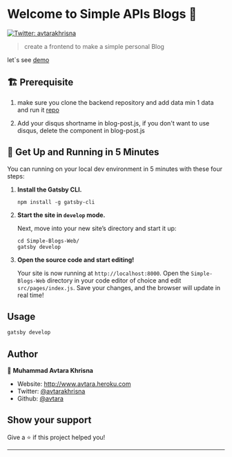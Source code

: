 # Welcome to Simple APIs Blogs 👋
[![Twitter: avtarakhrisna](https://img.shields.io/twitter/follow/avtarakhrisna.svg?style=social)](https://twitter.com/avtarakhrisna)

> create a frontend to make a simple personal Blog

let`s see [demo](http://avtara.heroku.com)


## 🏗 Prerequisite
1. make sure you clone the backend repository and add data min 1 data and run it [repo](https://github.com/avtara/Simple-Blog-APIs)

2. Add your disqus shortname in blog-post.js, if you don't want to use disqus, delete the component in blog-post.js

## 🚀 Get Up and Running in 5 Minutes

You can running on your local dev environment in 5 minutes with these four steps:

1. **Install the Gatsby CLI.**

   ```shell
   npm install -g gatsby-cli

   ```

2. **Start the site in `develop` mode.**

   Next, move into your new site’s directory and start it up:

   ```shell
   cd Simple-Blogs-Web/
   gatsby develop
   ```

4. **Open the source code and start editing!**

   Your site is now running at `http://localhost:8000`. Open the `Simple-Blogs-Web` directory in your code editor of choice and edit `src/pages/index.js`. Save your changes, and the browser will update in real time!

## Usage

```sh
gatsby develop
```

## Author

👤 **Muhammad Avtara Khrisna**

* Website: http://www.avtara.heroku.com
* Twitter: [@avtarakhrisna](https://twitter.com/avtarakhrisna)
* Github: [@avtara](https://github.com/avtara)

## Show your support

Give a ⭐️ if this project helped you!


***